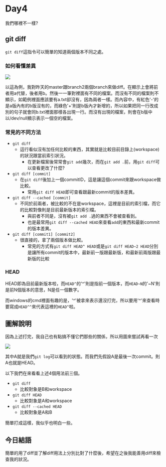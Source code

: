 # Day4
我們哪裡不一樣? 
## git diff

`git diff`這指令可以簡單的知道兩個版本不同之處。

### 如何看懂差異

![](https://i.imgur.com/oRIqASZ.png)

以這為例，我對昨天的master跟branch2兩個branch來做diff。在顯示上會將前者用a代替，後者用b。然後一一筆對裡面有不同的檔案。而沒有不同的檔案則不顯示，如範例裡面應該要有a.txt卻沒有，因為兩者一樣。而內容中，有紅色'-'的是a版內有的b版沒有的，而綠色'+'則是b版內才新增的，所以如果把同一行改成別的句子就會同b.txt裡面那樣各出現一行。而沒有出現的檔案，則會在b版中以/dev/null顯示表示一個空的檔案。

### 常見的不同方法

- `git diff`
  - 這行看似沒有加任何比較的東西，其實就是比較目前目錄上(workspace)的狀況跟當前索引狀況。
    - 在更新檔案後常常會`git add`幾次，而在`git add .`前，用`git diff`可以查看更改了什麼?
- `git diff [commit]`
  - 在`git diff`後加上一個commitID，這是讓這個commit來跟workspace做比較。
    - 常用`git diff HEAD`即可查看跟最新commit的版本差異。
- `git diff --cached [commit]`
  - 不同於前兩者，被比較的不在是workspace，這裡是目前的索引檔，而它的比較對像則是目前最新版本的索引檔。
    - 與前者不同是，沒有被`git add .`過的東西不會被查看到。
    - 也是最常用`git diff --cached HEAD`來查看`add`的東西和最新commit的版本差異。
- `git diff [commit1] [commit2]`
  - 很直接的，拿了兩個版本做比較。
    - 常見的方式有`git diff HEAD^ HEAD`或是`git diff HEAD~2 HEAD`分別是讓所有commit的版本中，最新前一版跟最新版，和最新前兩版跟最新版的比較

### HEAD

HEAD即為目前最新版本啦，而`HEAD^`的'^'則是指前一個版本，而`HEAD~N`的'~N'則是前N個版本的意思，N是任一個數字。

而windows的cmd裡面有趣的是，'^'被拿來表示還沒打完，所以要用'^'來查看時要寫成`HEAD^^`來代表這裡的`HEAD^`啦。

## 圖解說明

因為上述打完，我自己也有點搞不懂它們那些的關係，所以用圖來嘗試再看一次

![](https://i.imgur.com/0w5bKDs.png)

其中A就是我們`git log`可以看到的狀態。而我們先假設A是最後一次commit。則A也就是HEAD。

以下我們在來看看上述4個用法前三個。

- `git diff`
  - 比較對象是B和workspace
- `git diff HEAD`
  - 比較對象是A和workspace
- `git diff --cached HEAD`
  - 比較對象是A和B

簡單打成這樣，我似乎也明白一些。

## 今日結語

簡單的用了diff並了解diff用法上分別比對了什麼後，希望在之後我能善用diff來檢查我的狀況。
